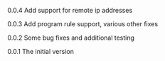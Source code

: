0.0.4
Add support for remote ip addresses

0.0.3 
Add program rule support, various other fixes

0.0.2 
Some bug fixes and additional testing

0.0.1 
The initial version

